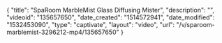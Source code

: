 {
    "title": "SpaRoom MarbleMist Glass Diffusing Mister",
    "description": "",
    "videoid": "135657650",
    "date_created": "1514572941",
    "date_modified": "1532453090",
    "type": "captivate",
    "layout": "video",
    "url": "\/v\/sparoom-marblemist-3296212-mp4\/135657650"
}